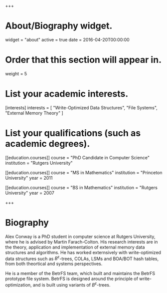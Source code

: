 +++
# About/Biography widget.
widget = "about"
active = true
date = 2016-04-20T00:00:00

# Order that this section will appear in.
weight = 5

# List your academic interests.
[interests]
  interests = [
    "Write-Optimized Data Structures",
    "File Systems",
    "External Memory Theory"
  ]

# List your qualifications (such as academic degrees).
[[education.courses]]
  course = "PhD Candidate in Computer Science"
  institution = "Rutgers University"
  
[[education.courses]]
  course = "MS in Mathematics"
  institution = "Princeton University"
  year = 2011

[[education.courses]]
  course = "BS in Mathematics"
  institution = "Rutgers University"
  year = 2007
 
+++

# Biography

Alex Conway is a PhD student in computer science at Rutgers University, where
he is advised by Martin Farach-Colton. His research interests are in the
theory, application and implementation of external memory data structures and
algorithms. He has worked externsively with write-optimized data structures
such as $B^\varepsilon$-trees, COLAs, LSMs and BOA/BOT hash tables, from both
theortical and systems perspectives.

He is a member of the BetrFS team, which built and maintains the BetrFS
prototype file system. BetrFS is designed around the principle of
write-optimization, and is built using variants of $B^\varepsilon$-trees.
